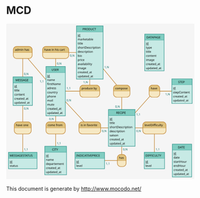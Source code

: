 # MCD

![alt text](https://github.com/LasseurCoralie/GrainDeVrac/blob/master/Doc/MCD/GrainDeVrac.svg?raw=true)

This document is generate by http://www.mocodo.net/
